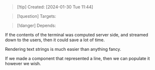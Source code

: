 
>[!tip] Created: [2024-01-30 Tue 11:44]

>[!question] Targets: 

>[!danger] Depends: 

If the contents of the terminal was computed server side, and streamed down to the users, then it could save a lot of time.

Rendering text strings is much easier than anything fancy.

If we made a component that represented a line, then we can populate it however we wish.